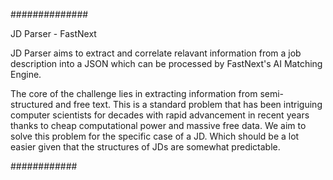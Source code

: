 

##############

JD Parser - FastNext

JD Parser aims to extract and correlate relavant information from 
a job description into a JSON which can be processed by FastNext's
AI Matching Engine.

The core of the challenge lies in extracting information from semi-
structured and free text. This is a standard problem that has been
intriguing computer scientists for decades with rapid advancement in
recent years thanks to cheap computational power and massive free data.
We aim to solve this problem for the specific case of a JD. Which should
be a lot easier given that the structures of JDs are somewhat predictable.

############

